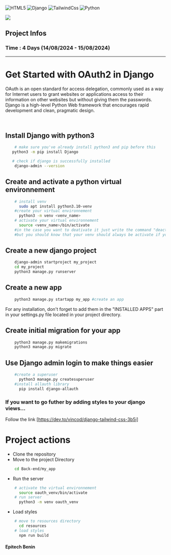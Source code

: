 ![HTML5](https://img.shields.io/badge/html5-%23E34F26.svg?style=for-the-badge&logo=html5&logoColor=white)
![Django](https://img.shields.io/badge/Django-092E20?style=for-the-badge&logo=django&logoColor=white)
![TailwindCss](https://img.shields.io/badge/Tailwind_CSS-38B2AC?style=for-the-badge&logo=tailwind-css&logoColor=white)
![Python](https://img.shields.io/badge/Python-14354C?style=for-the-badge&logo=python&logoColor=white)

![](https://img.shields.io/badge/Epitech_Benin-blue)

  
## Project Infos
### Time : 4 Days (14/08/2024 - 15/08/2024)
 ____________________________


# Get Started with OAuth2 in Django

OAuth is an open standard for access delegation, commonly used as a way for Internet users to grant websites or applications access to their information on other websites but without giving them the passwords.  
Django is a high-level Python Web framework that encourages rapid development and clean, pragmatic design. 
``` bash
   
```

## Install Django with python3

``` bash
    # make sure you've already install python3 and pip before this
   python3 -m pip install Django
```
``` bash
   # check if django is successfully installed
    django-admin --version
```

## Create and activate a python virtual environnement

``` bash
    # install venv
      sudo apt install python3.10-venv
    #create your virtual environnement
      python3 -m venv <venv_name>
    # activate your virtual environnement
      source <venv_name>/bin/activate
    #in the case you want to deativate it just write the command "deactivate" in your terminal
    #but you should know that your venv should always be activate if you want to perform any actions
```

## Create a new django project

``` bash
    django-admin startproject my_project
    cd my_project
    python3 manage.py runserver
```
## Create a new app

``` bash
    python3 manage.py startapp my_app #create an app
```
For any installation, don't forget to add them in the "INSTALLED APPS" part in your settings.py file located in your project directory.

## Create initial migration for your app

``` bash
    python3 manage.py makemigrations
    python3 manage.py migrate
```

## Use Django admin login to make things easier

``` bash
    #create a superuser
      python3 manage.py createsuperuser  
    #install allauth library 
      pip install django-allauth
```

### If you want to go futher by adding styles to your django views...
Follow the link [https://dev.to/vincod/django-tailwind-css-3b5i]

# Project actions

* Clone the repository
* Move to the project Directory
``` bash
    cd Back-end/my_app
```
* Run the server
``` bash
    # activate the virtual environnement
      source oauth_venv/bin/activate
    # run server
      python3 -m venv oauth_venv
```
* Load styles
``` bash
    # move to resources directory
      cd resources
    # load styles
      npm run build
```
#### Epitech Benin
